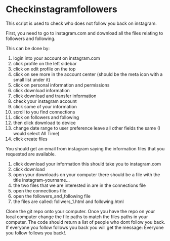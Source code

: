 # Checkinstagramfollowers

This script is used to check who does not follow you back on instagram.

First, you need to go to instagram.com and download all the files relating to followers and following. 

This can be done by:
1. login into your account on instagram.com
2. click profile on the left sidebar
3. click on edit profile on the top
4. click on see more in the account center (should be the meta icon with a small list under it)
5. click on personal information and permissions
6. click download information
7. click download and transfer information
8. check your instagram account
9. click some of your information
10. scroll to you find connections
11. click on followers and following
12. then click download to device
13. change date range to user preference leave all other fields the same (I would select All Time)
14. click create files

You should get an email from instagram saying the information files that you requested are available. 

1. click download your information this should take you to instagram.com
2. click download
3. open your downloads on your computer there should be a file with the title instagram-yourname...
4. the two files that we are interested in are in the connections file
5. open the connections file
6. open the followers_and_following file
8. the files are called: follwers_1.html and following.html

Clone the git repo onto your computer. Once you have the repo on your local computer change the file paths to match the files paths in your computer. The code should return a list of people who dont follow you back. If everyone you follow follows you back you will get the message: Everyone you follow follows you back!.

